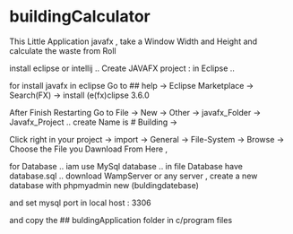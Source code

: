 # buildingCalculator
This Little Application javafx , take a Window Width and Height and calculate the waste from Roll  

install eclipse or intellij .. Create JAVAFX project  :  in Eclipse .. 

 for install javafx in eclipse Go to ## help ->  Eclipse Marketplace ->  Search(FX) ->  install (e(fx)clipse 3.6.0 

After Finish Restarting Go to  File ->  New ->  Other ->  javafx_Folder ->  Javafx_Project .. create Name is # Building -> 

Click right in your  project ->  import ->  General ->  File-System ->  Browse -> Choose the File you Dawnload From Here , 

for Database .. iam use MySql database .. in file Database have database.sql .. download WampServer or any server ,  create a new database with phpmyadmin new (buldingdatebase) 

and set mysql port in local host :  3306

and copy the ## buldingApplication folder in c/program files 


